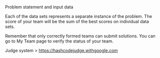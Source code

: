 Problem statement and input data

Each of the data sets represents a separate instance of the problem. The score of your team will be the sum of the best scores on individual data sets.

Remember that only correctly formed teams can submit solutions. You can go to My Team page to verify the status of your team.

Judge system > https://hashcodejudge.withgoogle.com
